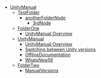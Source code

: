  - [UnityManual]()
	 - [TestFolder]()
		 - [anotherFolderNode]()
			 - [3rdNode](3rdNode.md)
	 - [FolderOne]()
		 - [UnityManual Overview](UnityManual.md)
	 - [UnityManual]()
		 - [UnityManual Overview](UnityManual_1.md)
		 - [Switching between Unity versions](SwitchingDocumentationVersions.md)
		 - [OfflineDocumentation](OfflineDocumentation.md)
		 - [WhatsNew56](WhatsNew56.md)
	 - [FolderTwo]()
		 - [ManualVersions](ManualVersions.md)
